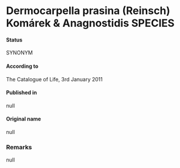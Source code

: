 # Dermocarpella prasina (Reinsch) Komárek & Anagnostidis SPECIES

#### Status
SYNONYM

#### According to
The Catalogue of Life, 3rd January 2011

#### Published in
null

#### Original name
null

### Remarks
null